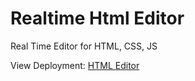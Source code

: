 # Realtime Html Editor
Real Time Editor for HTML, CSS, JS

View Deployment: [HTML Editor](https://pasanjg.github.io/realtime-html-editor/)
